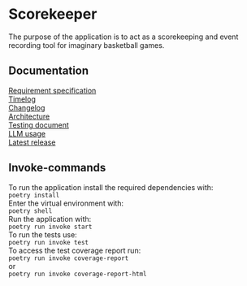 # Scorekeeper
The purpose of the application is to act as a scorekeeping and event recording tool for imaginary basketball games.
## Documentation
[Requirement specification](https://github.com/ArttKan/ot-harjoitustyo/blob/main/scorekeeper/documentation/requirementspecification.md)  
[Timelog](https://github.com/ArttKan/ot-harjoitustyo/blob/main/scorekeeper/documentation/timelog.md)  
[Changelog](https://github.com/ArttKan/ot-harjoitustyo/blob/main/scorekeeper/documentation/changelog.md)  
[Architecture](https://github.com/ArttKan/ot-harjoitustyo/blob/main/scorekeeper/documentation/architecture.md)  
[Testing document](https://github.com/ArttKan/ot-harjoitustyo/blob/main/scorekeeper/documentation/testing.md)  
[LLM usage](https://github.com/ArttKan/ot-harjoitustyo/blob/main/scorekeeper/documentation/LLM_use.md)  
[Latest release](https://github.com/ArttKan/ot-harjoitustyo/releases/tag/viikko7)  
## Invoke-commands
To run the application install the required dependencies with:  
`poetry install`  
Enter the virtual environment with:  
`poetry shell`  
Run the application with:  
`poetry run invoke start`  
To run the tests use:  
`poetry run invoke test`  
To access the test coverage report run:  
`poetry run invoke coverage-report`  
or  
`poetry run invoke coverage-report-html`  

